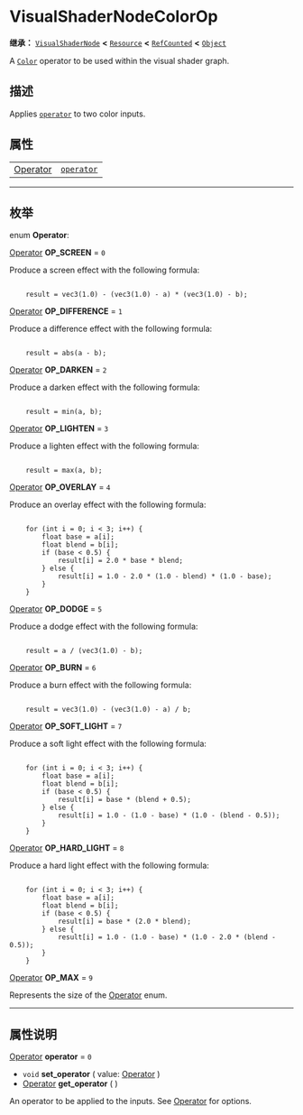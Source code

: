 <!-- ⚠ 请勿编辑本文件 ⚠ -->
<!-- 本文档使用脚本从 WeDot 引擎源码仓库生成。 -->
<!-- 生成脚本：https://github.com/WeDot-Engine/WeDot/tree/master/doc/tools/make_md.py； -->
<!-- 原文件：https://github.com/WeDot-Engine/WeDot/tree/master/doc/classes/VisualShaderNodeColorOp.xml。 -->

<div id="_class_visualshadernodecolorop"></div>

# VisualShaderNodeColorOp

**继承：** [`VisualShaderNode`](class_visualshadernode.md) **<** [`Resource`](class_resource.md) **<** [`RefCounted`](class_refcounted.md) **<** [`Object`](class_object.md)

A [`Color`](class_color.md) operator to be used within the visual shader graph.

## 描述

Applies [`operator`](class_visualshadernodecolorop.md#class_visualshadernodecolorop_property_operator) to two color inputs.

## 属性

|||
|:-:|:--|
| [Operator](#enum_visualshadernodecolorop_operator) | [`operator`](class_visualshadernodecolorop.md#class_visualshadernodecolorop_property_operator) | ``0`` |

<!-- rst-class:: classref-section-separator -->

---

## 枚举

<div id="_class_enum_visualshadernodecolorop_operator"></div>

enum **Operator**: <div id="enum_visualshadernodecolorop_operator"></div>

<div id="_class_visualshadernodecolorop_constant_op_screen"></div>

[Operator](#enum_visualshadernodecolorop_operator) **OP_SCREEN** = ``0``

Produce a screen effect with the following formula:

```

    result = vec3(1.0) - (vec3(1.0) - a) * (vec3(1.0) - b);
```



<div id="_class_visualshadernodecolorop_constant_op_difference"></div>

[Operator](#enum_visualshadernodecolorop_operator) **OP_DIFFERENCE** = ``1``

Produce a difference effect with the following formula:

```

    result = abs(a - b);
```



<div id="_class_visualshadernodecolorop_constant_op_darken"></div>

[Operator](#enum_visualshadernodecolorop_operator) **OP_DARKEN** = ``2``

Produce a darken effect with the following formula:

```

    result = min(a, b);
```



<div id="_class_visualshadernodecolorop_constant_op_lighten"></div>

[Operator](#enum_visualshadernodecolorop_operator) **OP_LIGHTEN** = ``3``

Produce a lighten effect with the following formula:

```

    result = max(a, b);
```



<div id="_class_visualshadernodecolorop_constant_op_overlay"></div>

[Operator](#enum_visualshadernodecolorop_operator) **OP_OVERLAY** = ``4``

Produce an overlay effect with the following formula:

```

    for (int i = 0; i < 3; i++) {
        float base = a[i];
        float blend = b[i];
        if (base < 0.5) {
            result[i] = 2.0 * base * blend;
        } else {
            result[i] = 1.0 - 2.0 * (1.0 - blend) * (1.0 - base);
        }
    }
```



<div id="_class_visualshadernodecolorop_constant_op_dodge"></div>

[Operator](#enum_visualshadernodecolorop_operator) **OP_DODGE** = ``5``

Produce a dodge effect with the following formula:

```

    result = a / (vec3(1.0) - b);
```



<div id="_class_visualshadernodecolorop_constant_op_burn"></div>

[Operator](#enum_visualshadernodecolorop_operator) **OP_BURN** = ``6``

Produce a burn effect with the following formula:

```

    result = vec3(1.0) - (vec3(1.0) - a) / b;
```



<div id="_class_visualshadernodecolorop_constant_op_soft_light"></div>

[Operator](#enum_visualshadernodecolorop_operator) **OP_SOFT_LIGHT** = ``7``

Produce a soft light effect with the following formula:

```

    for (int i = 0; i < 3; i++) {
        float base = a[i];
        float blend = b[i];
        if (base < 0.5) {
            result[i] = base * (blend + 0.5);
        } else {
            result[i] = 1.0 - (1.0 - base) * (1.0 - (blend - 0.5));
        }
    }
```



<div id="_class_visualshadernodecolorop_constant_op_hard_light"></div>

[Operator](#enum_visualshadernodecolorop_operator) **OP_HARD_LIGHT** = ``8``

Produce a hard light effect with the following formula:

```

    for (int i = 0; i < 3; i++) {
        float base = a[i];
        float blend = b[i];
        if (base < 0.5) {
            result[i] = base * (2.0 * blend);
        } else {
            result[i] = 1.0 - (1.0 - base) * (1.0 - 2.0 * (blend - 0.5));
        }
    }
```



<div id="_class_visualshadernodecolorop_constant_op_max"></div>

[Operator](#enum_visualshadernodecolorop_operator) **OP_MAX** = ``9``

Represents the size of the [Operator](#enum_visualshadernodecolorop_operator) enum.

<!-- rst-class:: classref-section-separator -->

---

## 属性说明

<div id="_class_visualshadernodecolorop_property_operator"></div>

[Operator](#enum_visualshadernodecolorop_operator) **operator** = ``0`` <div id="class_visualshadernodecolorop_property_operator"></div>

- `void` **set_operator** ( value: [Operator](#enum_visualshadernodecolorop_operator) )
- [Operator](#enum_visualshadernodecolorop_operator) **get_operator** ( )

An operator to be applied to the inputs. See [Operator](#enum_visualshadernodecolorop_operator) for options.

[^virtual]: 本方法通常需要用户覆盖才能生效。
[^const]: 本方法无副作用，不会修改该实例的任何成员变量。
[^vararg]: 本方法除了能接受在此处描述的参数外，还能够继续接受任意数量的参数。
[^constructor]: 本方法用于构造某个类型。
[^static]: 调用本方法无需实例，可直接使用类名进行调用。
[^operator]: 本方法描述的是使用本类型作为左操作数的有效运算符。
[^bitfield]: 这个值是由下列位标志构成位掩码的整数。
[^void]: 无返回值。
